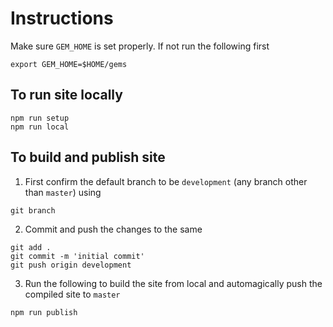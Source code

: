 # Instructions

Make sure `GEM_HOME` is set properly. If not run the following first

```
export GEM_HOME=$HOME/gems
```

## To run site locally

```
npm run setup
npm run local
```

## To build and publish site

1. First confirm the default branch to be `development` (any branch other than `master`) using
```
git branch
```

2. Commit and push the changes to the same
```
git add .
git commit -m 'initial commit'
git push origin development
```

3. Run the following to build the site from local and automagically push the compiled site to `master`
```
npm run publish
```

